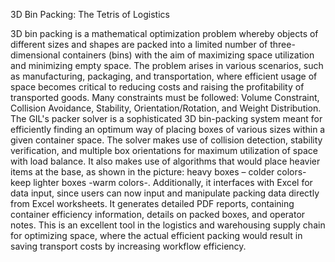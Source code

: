 3D Bin Packing: The Tetris of Logistics

3D bin packing is a mathematical optimization problem whereby objects of different sizes and shapes are packed into a limited number of three-dimensional containers (bins) with the aim of maximizing space utilization and minimizing empty space.
The problem arises in various scenarios, such as manufacturing, packaging, and transportation, where efficient usage of space becomes critical to reducing costs and raising the profitability of transported goods. Many constraints must be followed: Volume Constraint, Collision Avoidance, Stability, Orientation/Rotation, and Weight Distribution.
The GIL's packer solver is a sophisticated 3D bin-packing system meant for efficiently finding an optimum way of placing boxes of various sizes within a given container space. The solver makes use of collision detection, stability verification, and multiple box orientations for maximum utilization of space with load balance. It also makes use of algorithms that would place heavier items at the base, as shown in the picture: heavy boxes – colder colors- keep lighter boxes -warm colors-. Additionally, it interfaces with Excel for data input, since users can now input and manipulate packing data directly from Excel worksheets. It generates detailed PDF reports, containing container efficiency information, details on packed boxes, and operator notes. 
This is an excellent tool in the logistics and warehousing supply chain for optimizing space, where the actual efficient packing would result in saving transport costs by increasing workflow efficiency.
